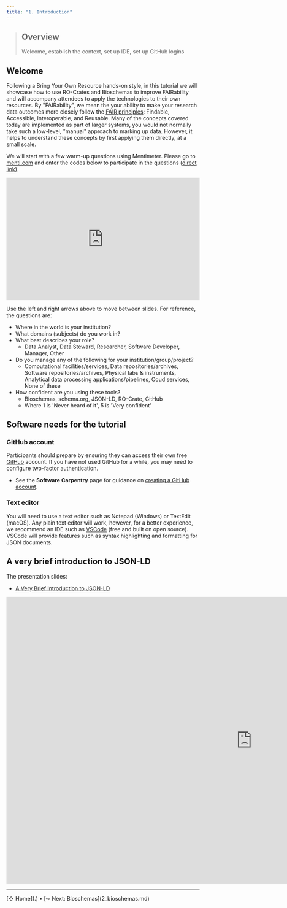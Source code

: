 ```yaml
---
title: "1. Introduction"
---
```


> ## Overview
> Welcome, establish the context, set up IDE, set up GitHub logins

## Welcome

Following a Bring Your Own Resource hands-on style, in this tutorial we will showcase how to use RO-Crates and Bioschemas to improve FAIRability and will accompany attendees to apply the technologies to their own resources. 
By "FAIRability", we mean the your ability to make your research data outcomes more closely follow the [FAIR principles](https://www.go-fair.org/fair-principles/): Findable, Accessible, Interoperable, and Reusable. 
Many of the concepts covered today are implemented as part of larger systems, you would not normally take such a low-level, "manual" approach to marking up data. 
However, it helps to understand these concepts by first applying them directly, at a small scale.

We will start with a few warm-up questions using Mentimeter. Please go to [menti.com](https://menti.com) and enter the codes below to participate in the questions ([direct link](https://www.menti.com/alxd32bzopmh)).

<div style='position: relative; padding-bottom: 56.25%; padding-top: 35px; height: 0; overflow: hidden;'><iframe sandbox='allow-scripts allow-same-origin allow-presentation' allowfullscreen='true' allowtransparency='true' frameborder='0' height='315' src='https://www.mentimeter.com/app/presentation/alwsrhbfa1opyjm75jijkhh21qg57ky4/embed' style='position: absolute; top: 0; left: 0; width: 100%; height: 100%;' width='420'></iframe></div>

Use the left and right arrows above to move between slides. For reference, the questions are:

- Where in the world is your institution?
- What domains (subjects) do you work in?
- What best describes your role?
  - Data Analyst, Data Steward, Researcher, Software Developer, Manager, Other
- Do you manage any of the following for your institution/group/project?
  - Computational facilities/services, Data repositories/archives, Software repositories/archives, Physical labs & instruments, Analytical data processing applications/pipelines, Coud services, None of these
- How confident are you using these tools? 
  - Bioschemas, schema.org, JSON-LD, RO-Crate, GitHub
  - Where 1 is 'Never heard of it', 5 is 'Very confident'


## Software needs for the tutorial

### GitHub account

Participants should prepare by ensuring they can access their own free [GitHub](https://github.com/) account. If you have not used GitHub for a while, you may need to configure two-factor authentication. 

- See the **Software Carpentry** page for guidance on [creating a GitHub account](https://swcarpentry.github.io/git-novice/#creating-a-github-account).

### Text editor

You will need to use a text editor such as Notepad (Windows) or TextEdit (macOS). Any plain text editor will work, however, for a better experience, we recommend an IDE such as [VSCode](https://code.visualstudio.com/download) (free and built on open source). VSCode will provide features such as syntax highlighting and formatting for JSON documents.


## A very brief introduction to JSON-LD

The presentation slides:
- [A Very Brief Introduction to JSON-LD](https://docs.google.com/presentation/d/1aJhCsi0zPfBuI59EwCIHclbrrry03R_i/edit#slide=id.p1)

<iframe src="https://docs.google.com/presentation/d/e/2PACX-1vQ5RZLCOZ2jXxNba-ZlTnZYJDKG2oJ6EJUc_RJlP2od7A3iDHURWk0wWjyDIbybAw/pubembed?start=false&loop=false&delayms=0" frameborder="0" width="1280" height="749" allowfullscreen="true" mozallowfullscreen="true" webkitallowfullscreen="true"></iframe>

<hr />
[⇧ Home](.) • [⇨ Next: Bioschemas](2_bioschemas.md)
